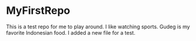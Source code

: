 # MyFirstRepo
This is a test repo for me to play around.
I like watching sports.  Gudeg is my favorite Indonesian food.
I added a new file for a test.
